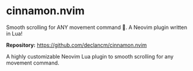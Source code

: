 # cinnamon.nvim

Smooth scrolling for ANY movement command 🤯. A Neovim plugin written in Lua!

**Repository:** <https://github.com/declancm/cinnamon.nvim>

A highly customizable Neovim Lua plugin to smooth scrolling for any movement command.

<!-- vim: set ft=markdown: -->